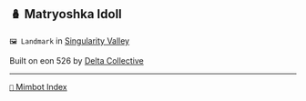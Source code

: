 ## 🪆 Matryoshka Idoll

`🖼️ Landmark` in [Singularity Valley](<https://zeithalt.github.io/r/singularity_valley.html>)

Built on eon 526 by [Delta Collective](<https://zeithalt.github.io/r/delta_collective.html>)

-----
[`📑` Mimbot Index](<https://zeithalt.github.io/r/#b751>)
<!---
keywords:  dc, singularity valley
aliases: 
-->